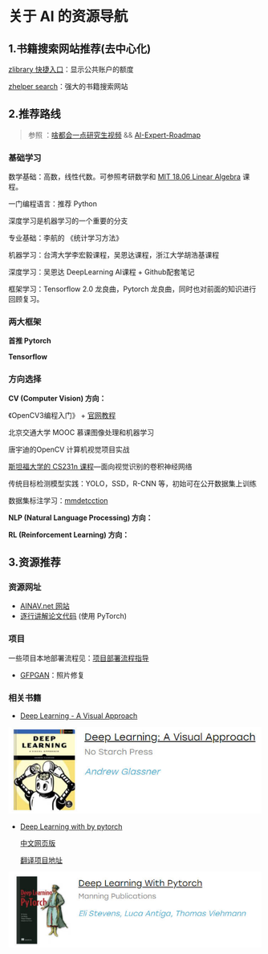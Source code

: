 # 关于 AI 的资源导航

## 1.书籍搜索网站推荐(去中心化)

[zlibrary 快捷入口](https://zlib.yibook.org/)：显示公共账户的额度

[zhelper search](https://tool.yibook.org/)：强大的书籍搜索网站

## 2.推荐路线

> 参照 ：[啥都会一点研究生视频](https://www.bilibili.com/video/BV16341177c1/?spm_id_from=333.1007.top_right_bar_window_history.content.click&vd_source=412ee9f1892496b8506f8302ac9d1437) && [AI-Expert-Roadmap](https://github.com/AMAI-GmbH/AI-Expert-Roadmap)

### 基础学习

数学基础：高数，线性代数。可参照考研数学和 [MIT 18.06 Linear Algebra](https://www.bilibili.com/video/BV16Z4y1U7oU/?spm_id_from=333.337.search-card.all.click&vd_source=412ee9f1892496b8506f8302ac9d1437) 课程。

一门编程语言：推荐 Python

深度学习是机器学习的一个重要的分支

专业基础：李航的 《统计学习方法》

机器学习：台湾大学李宏毅课程，吴恩达课程，浙江大学胡浩基课程

深度学习：吴恩达 DeepLearning AI课程 + Github配套笔记

框架学习：Tensorflow 2.0 龙良曲，Pytorch 龙良曲，同时也对前面的知识进行回顾复习。

### 两大框架

**首推 Pytorch**



**Tensorflow**



### 方向选择

**CV (Computer Vision) 方向：**

《OpenCV3编程入门》 + [官网教程](https://docs.opencv.org/4.x/d9/df8/tutorial_root.html)

北京交通大学 MOOC 慕课图像处理和机器学习

唐宇迪的OpenCV 计算机视觉项目实战

[斯坦福大学的 CS231n 课程](http://cs231n.stanford.edu/schedule.html)—面向视觉识别的卷积神经网络

传统目标检测模型实践：YOLO，SSD，R-CNN 等，初始可在公开数据集上训练

数据集标注学习：[mmdetcction](https://github.com/open-mmlab/mmdetection)

**NLP (Natural Language Processing) 方向：**



**RL (Reinforcement Learning) 方向：**



## 3.资源推荐

### 资源网址

- [AINAV.net 网站](https://www.ainav.net/)
- [逐行讲解论文代码](https://github.com/labmlai/annotated_deep_learning_paper_implementations) (使用 PyTorch)

### 项目

一些项目本地部署流程见：[项目部署流程指导](Project_Deployment\项目部署.md)

- [GFPGAN](https://github.com/TencentARC/GFPGAN)：照片修复

### 相关书籍

- [Deep Learning - A Visual Approach](https://github.com/blueberrymusic/Deep-Learning-A-Visual-Approach)

![](tutorials_img/01.jpg)

- [Deep Learning with by pytorch](https://github.com/deep-learning-with-pytorch/dlwpt-code)

  [中文网页版](https://tangshusen.me/Deep-Learning-with-PyTorch-Chinese/#/)

  [翻译项目地址](https://github.com/ShusenTang/Deep-Learning-with-PyTorch-Chinese)

![](tutorials_img/02.jpg)

